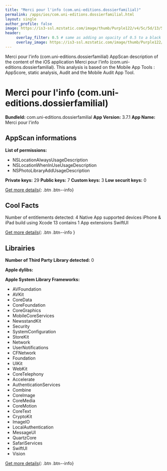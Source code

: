 ```yaml
---
title: "Merci pour l'info (com.uni-editions.dossierfamilial)"
permalink: /apps/ios/com.uni-editions.dossierfamilial.html
layout: single
author_profile: false
image: https://is3-ssl.mzstatic.com/image/thumb/Purple122/v4/5c/5d/13/5c5d131f-f7ee-c22d-d6c9-d5737ac2c128/AppIcon-1x_U007emarketing-0-7-0-sRGB-85-220.png/512x512bb.jpg
header: 
     overlay_filter: 0.5 # same as adding an opacity of 0.5 to a black background
     overlay_image: https://is3-ssl.mzstatic.com/image/thumb/Purple122/v4/5c/5d/13/5c5d131f-f7ee-c22d-d6c9-d5737ac2c128/AppIcon-1x_U007emarketing-0-7-0-sRGB-85-220.png/512x512bb.jpg
---
```

Merci pour l'info (com.uni-editions.dossierfamilial) AppScan description of the content of the iOS application Merci pour l'info (com.uni-editions.dossierfamilial). This analysis is based on the Mobile App Tools : AppScore, static analysis, Audit and the Mobile Audit App Tool.

# Merci pour l'info (com.uni-editions.dossierfamilial)

**BundleId:** com.uni-editions.dossierfamilial
**App Version:** 3.7.1
**App Name:** Merci pour l'info


## AppScan informations 

**List of permissions:** 
- NSLocationAlwaysUsageDescription
- NSLocationWhenInUseUsageDescription
- NSPhotoLibraryAddUsageDescription
  
  
**Private keys:** 29
**Public keys:** 7
**Custom keys:** 3
**Low securit keys:** 0
  
[Get more details](/pricing.html){: .btn .btn--info}

## Cool Facts

Number of entitlements detected: 4
Native App
supported devices iPhone & iPad
build using Xcode 13
contains 1 App extensions
SwiftUI
  
[Get more details](/pricing.html){: .btn .btn--info }

## Librairies 
**Number of Third Party Library detected:** 0


**Apple dylibs:**


**Apple System Library Frameworks:**
- AVFoundation
- AVKit
- CoreData
- CoreFoundation
- CoreGraphics
- MobileCoreServices
- NewsstandKit
- Security
- SystemConfiguration
- StoreKit
- Network
- UserNotifications
- CFNetwork
- Foundation
- UIKit
- WebKit
- CoreTelephony
- Accelerate
- AuthenticationServices
- Combine
- CoreImage
- CoreMedia
- CoreMotion
- CoreText
- CryptoKit
- ImageIO
- LocalAuthentication
- MessageUI
- QuartzCore
- SafariServices
- SwiftUI
- Vision


  
[Get more details](/pricing.html){: .btn .btn--info}

